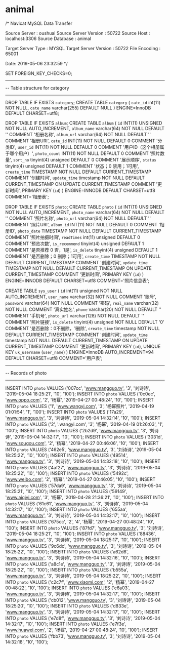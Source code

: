 # animal
/*
Navicat MySQL Data Transfer

Source Server         : oushuai
Source Server Version : 50722
Source Host           : localhost:3306
Source Database       : animal

Target Server Type    : MYSQL
Target Server Version : 50722
File Encoding         : 65001

Date: 2019-05-06 23:32:59
*/

SET FOREIGN_KEY_CHECKS=0;



-- ----------------------------
-- Table structure for category
-- ----------------------------
DROP TABLE IF EXISTS `category`;
CREATE TABLE `category` (
  `cate_id` int(11) NOT NULL,
  `cate_name` varchar(255) DEFAULT NULL
) ENGINE=InnoDB DEFAULT CHARSET=utf8;

DROP TABLE IF EXISTS `album`;
CREATE TABLE `album` (
  `id` INT(11) UNSIGNED NOT NULL AUTO_INCREMENT,
  `album_name` varchar(64) NOT NULL DEFAULT '' COMMENT '相册名称',
  `album_url` varchar(64) NOT NULL DEFAULT '' COMMENT '相册URl',
  `cate_id` INT(11) NOT NULL DEFAULT 0 COMMENT '分类ID',
  `user_id` INT(11) NOT NULL DEFAULT 0 COMMENT '用户ID（这个相册属于哪个用户）',
  `photo_count` INT(11) NOT NULL DEFAULT 0 COMMENT '照片数量',
  `sort_no` tinyint(4) unsigned DEFAULT 0 COMMENT '展示顺序',
  `status` tinyint(4) unsigned DEFAULT 1 COMMENT '状态；0 禁用；1可用',
  `create_time` TIMESTAMP NOT NULL DEFAULT CURRENT_TIMESTAMP COMMENT '创建时间',
  `update_time` timestamp NOT NULL DEFAULT CURRENT_TIMESTAMP ON UPDATE CURRENT_TIMESTAMP COMMENT '更新时间',
  PRIMARY KEY (`id`)
) ENGINE=INNODB DEFAULT CHARSET=utf8 COMMENT='相册表';


DROP TABLE IF EXISTS `photo`;
CREATE TABLE `photo` (
  `id` INT(11) UNSIGNED NOT NULL AUTO_INCREMENT,
  `photo_name` varchar(64) NOT NULL DEFAULT '' COMMENT '照片名称',
  `photo_url` varchar(64) NOT NULL DEFAULT '' COMMENT '照片URl',
  `album_id` INT(11) NOT NULL DEFAULT 0 COMMENT '相册ID',
  `photo_date` TIMESTAMP  NOT NULL DEFAULT CURRENT_TIMESTAMP COMMENT '照片拍摄时间',
  `readTimes` int(11) unsigned DEFAULT 0 COMMENT '预览次数',
  `is_recommend` tinyint(4) unsigned DEFAULT 1 COMMENT '是否推荐 0 否，1是',
  `is_delete` tinyint(4) unsigned DEFAULT 1 COMMENT '是否删除；0 删除；1可用',
  `create_time` TIMESTAMP NOT NULL DEFAULT CURRENT_TIMESTAMP COMMENT '创建时间',
  `update_time` TIMESTAMP NOT NULL DEFAULT CURRENT_TIMESTAMP ON UPDATE CURRENT_TIMESTAMP COMMENT '更新时间',
  PRIMARY KEY (`id`)
) ENGINE=INNODB DEFAULT CHARSET=utf8 COMMENT='照片信息表';


CREATE TABLE `sys_user` (
  `id` int(11) unsigned NOT NULL AUTO_INCREMENT,
  `user_name` varchar(32) NOT NULL COMMENT '账号',
  `password` varchar(64) NOT NULL COMMENT '密码',
  `real_name` varchar(32) NOT NULL COMMENT '真实姓名',
  `phone` varchar(20) NOT NULL DEFAULT '' COMMENT '手机号',
  `photo_url` varchar(128) NOT NULL DEFAULT '' COMMENT '照片链接',
  `is_delete` tinyint(4) unsigned NOT NULL DEFAULT '0' COMMENT '是否删除：0不删除，1删除',
  `create_time` timestamp NOT NULL DEFAULT CURRENT_TIMESTAMP COMMENT '创建时间',
  `update_time` timestamp NOT NULL DEFAULT CURRENT_TIMESTAMP ON UPDATE CURRENT_TIMESTAMP COMMENT '更新时间',
  PRIMARY KEY (`id`),
  UNIQUE KEY `uk_username` (`user_name`)
) ENGINE=InnoDB AUTO_INCREMENT=94 DEFAULT CHARSET=utf8 COMMENT='用户表';



-- ----------------------------
-- Records of photo
-- ----------------------------
INSERT INTO `photo` VALUES ('007cc', 'www.mangguo.tv', '3', '刘诗诗', '2019-05-04 18:25:21', '10', '100');
INSERT INTO `photo` VALUES ('0c0ec', 'www.oppo.com', '2', '杨幂', '2019-04-27 00:48:24', '10', '100');
INSERT INTO `photo` VALUES ('1', 'www.wangyi.com', '3', '杨幂照片', '2019-04-19 01:01:54', '1', '100');
INSERT INTO `photo` VALUES ('17a29', 'www.mangguo.tv', '3', '刘诗诗', '2019-05-04 14:32:14', '10', '100');
INSERT INTO `photo` VALUES ('2', '.wangyi.com', '3', '杨幂', '2019-04-19 01:26:03', '1', '100');
INSERT INTO `photo` VALUES ('2b2d9', 'www.mangguo.tv', '3', '刘诗诗', '2019-05-04 14:32:17', '10', '100');
INSERT INTO `photo` VALUES ('3031d', 'www.sougou.com', '2', '杨幂', '2019-04-27 00:46:06', '10', '100');
INSERT INTO `photo` VALUES ('462e5', 'www.mangguo.tv', '3', '刘诗诗', '2019-05-04 18:25:22', '10', '100');
INSERT INTO `photo` VALUES ('49514', 'www.mangguo.tv', '3', '刘诗诗', '2019-05-04 14:32:18', '10', '100');
INSERT INTO `photo` VALUES ('4af27', 'www.mangguo.tv', '3', '刘诗诗', '2019-05-04 18:25:22', '10', '100');
INSERT INTO `photo` VALUES ('5492c', 'www.weibo.com', '2', '杨幂', '2019-04-27 00:46:05', '10', '100');
INSERT INTO `photo` VALUES ('57da9', 'www.mangguo.tv', '3', '刘诗诗', '2019-05-04 18:25:21', '10', '100');
INSERT INTO `photo` VALUES ('59149', 'www.aiqiyi.com', '3', '杨幂', '2019-04-28 21:36:21', '10', '100');
INSERT INTO `photo` VALUES ('61c61', 'www.mangguo.tv', '3', '刘诗诗', '2019-05-04 14:32:17', '10', '100');
INSERT INTO `photo` VALUES ('655aa', 'www.mangguo.tv', '3', '刘诗诗', '2019-05-04 14:32:17', '10', '100');
INSERT INTO `photo` VALUES ('675cc', '2', '4', '杨幂', '2019-04-27 00:48:24', '10', '100');
INSERT INTO `photo` VALUES ('87fd7', 'www.mangguo.tv', '3', '刘诗诗', '2019-05-04 18:25:21', '10', '100');
INSERT INTO `photo` VALUES ('88436', 'www.mangguo.tv', '3', '刘诗诗', '2019-05-04 18:25:17', '10', '100');
INSERT INTO `photo` VALUES ('9c6dc', 'www.mangguo.tv', '3', '刘诗诗', '2019-05-04 18:25:22', '10', '100');
INSERT INTO `photo` VALUES ('a62d8', 'www.mangguo.tv', '3', '刘诗诗', '2019-05-04 14:32:16', '10', '100');
INSERT INTO `photo` VALUES ('a8c1e', 'www.mangguo.tv', '3', '刘诗诗', '2019-05-04 18:25:22', '10', '100');
INSERT INTO `photo` VALUES ('b555a', 'www.mangguo.tv', '3', '刘诗诗', '2019-05-04 18:25:22', '10', '100');
INSERT INTO `photo` VALUES ('c2c7f', 'www.xiaomi.com', '2', '杨幂', '2019-04-27 00:48:22', '10', '100');
INSERT INTO `photo` VALUES ('c6a03', 'www.mangguo.tv', '3', '刘诗诗', '2019-05-04 14:32:17', '10', '100');
INSERT INTO `photo` VALUES ('cb012', 'www.mangguo.tv', '3', '刘诗诗', '2019-05-04 18:25:20', '10', '100');
INSERT INTO `photo` VALUES ('d833e', 'www.mangguo.tv', '3', '刘诗诗', '2019-05-04 14:32:17', '10', '100');
INSERT INTO `photo` VALUES ('e7d8f', 'www.mangguo.tv', '3', '刘诗诗', '2019-05-04 14:32:17', '10', '100');
INSERT INTO `photo` VALUES ('e7f3e', 'www.huawei.com', '2', '杨幂', '2019-04-27 00:48:24', '10', '100');
INSERT INTO `photo` VALUES ('fbb73', 'www.mangguo.tv', '3', '刘诗诗', '2019-05-04 14:32:18', '10', '100');
